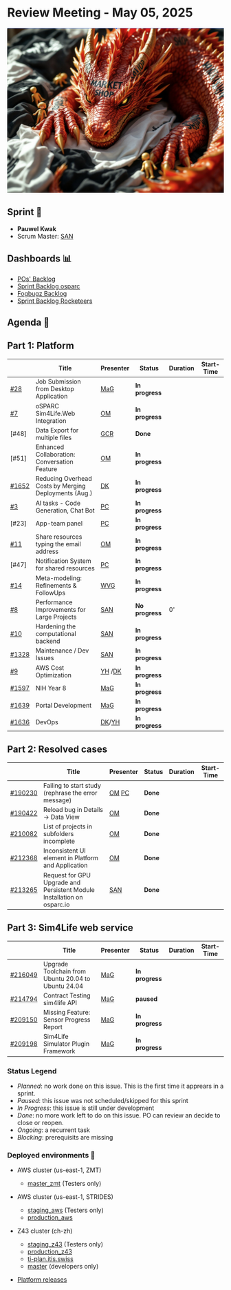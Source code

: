 # Review Meeting - May 05, 2025

![screenshot](./images/the_awakening_visual.jpg)

## Sprint 🏃

- **Pauwel Kwak**
- Scrum Master: [SAN]

## Dashboards 📊

- [POs' Backlog](https://github.com/orgs/ITISFoundation/projects/15/views/14)
- [Sprint Backlog osparc](https://github.com/orgs/ITISFoundation/projects/15/views/11)
- [Fogbugz Backlog](https://z43.manuscript.com/login?dest=%2ff%2ffilters%2f1502%2f00-Sim4Life-WEB-FB-Backlog)
- [Sprint Backlog Rocketeers](https://git.speag.com/oSparc/osparc-s4l/-/boards?milestone_title=Started)

## Agenda 📝

## Part 1: Platform

|         | Title                                                 | Presenter  | Status          | Duration | Start-Time |
|---------|-------------------------------------------------------|------------|-----------------|----------|------------|
| [#28]   | Job Submission from Desktop Application               | [MaG]      | **In progress** |          |            |
| [#7]    | oSPARC Sim4Life.Web Integration                       | [OM]       | **In progress** |          |            |
| [#48]   | Data Export for multiple files                        | [GCR]      | **Done**        |          |            |
| [#51]   | Enhanced Collaboration: Conversation Feature          | [OM]       | **In progress** |          |            |
| [#1652] | Reducing Overhead Costs by Merging Deployments (Aug.) | [DK]       | **In progress** |          |            |
| [#3]    | AI tasks - Code Generation, Chat Bot                  | [PC][DK]   | **In progress** |          |            |
| [#23]   | App-team panel                                        | [PC]       | **In progress** |          |            |
| [#11]   | Share resources typing the email address              | [OM]       | **In progress** |          |            |
| [#47]   | Notification System for shared resources              | [PC]       | **In progress** |          |            |
| [#14]   | Meta-modeling: Refinements & FollowUps                | [WVG]      | **In progress** |          |            |
| [#8]    | Performance Improvements for Large Projects           | [SAN]      | **No progress** | 0'       |            |
| [#10]   | Hardening the computational backend                   | [SAN]      | **In progress** |          |            |
| [#1328] | Maintenance / Dev Issues                              | [SAN]      | **In progress** |          |            |
| [#9]    | AWS Cost Optimization                                 | [YH] /[DK] | **In progress** |          |            |
| [#1597] | NIH Year 8                                            | [MaG]      | **In progress** |          |            |
| [#1639] | Portal Development                                    | [MaG]      | **In progress** |          |            |
| [#1636] | DevOps                                                | [DK]/[YH]  | **In progress** |          |            |

## Part 2: Resolved cases

|           | Title                                                                   | Presenter | Status   | Duration | Start-Time |
|-----------|-------------------------------------------------------------------------|-----------|----------|----------|------------|
| [#190230] | Failing to start study (rephrase the error message)                     | [OM] [PC] | **Done** |          |            |
| [#190422] | Reload bug in Details -> Data View                                      | [OM]      | **Done** |          |            |
| [#210082] | List of projects in subfolders incomplete                               | [OM]      | **Done** |          |            |
| [#212368] | Inconsistent UI element in Platform and Application                     | [OM]      | **Done** |          |            |
| [#213265] | Request for GPU Upgrade and Persistent Module Installation on osparc.io | [SAN]     | **Done** |          |            |

## Part 3: Sim4Life web service

|           | Title                                               | Presenter | Status          | Duration | Start-Time |
|-----------|-----------------------------------------------------|-----------|-----------------|----------|------------|
| [#216049] | Upgrade Toolchain from Ubuntu 20.04 to Ubuntu 24.04 | [MaG]     | **In progress** |          |            |
| [#214794] | Contract Testing sim4life API                       | [MaG]     | **paused**      |          |            |
| [#209150] | Missing Feature: Sensor Progress Report             | [MaG]     | **In progress** |          |            |
| [#209198] | Sim4Life Simulator Plugin Framework                 | [MaG]     | **In progress** |          |            |



[#1328]: https://github.com/ITISFoundation/osparc-issues/issues/1328
[#1332]: https://github.com/ITISFoundation/osparc-issues/issues/1332
[#1597]: https://github.com/ITISFoundation/osparc-issues/issues/1597
[#1635]: https://github.com/ITISFoundation/osparc-issues/issues/1635
[#1636]: https://github.com/ITISFoundation/osparc-issues/issues/1636
[#1639]: https://github.com/ITISFoundation/osparc-issues/issues/1639
[#1644]: https://github.com/ITISFoundation/osparc-issues/issues/1644
[#1652]: https://github.com/ITISFoundation/osparc-issues/issues/1652
[#1859]: https://github.com/ITISFoundation/osparc-issues/issues/1859
[#3]: https://github.com/ITISFoundation/private-issues/issues/3
[#6]: https://github.com/ITISFoundation/private-issues/issues/6
[#7]: https://github.com/ITISFoundation/private-issues/issues/7
[#8]: https://github.com/ITISFoundation/private-issues/issues/8
[#9]: https://github.com/ITISFoundation/private-issues/issues/9
[#10]: https://github.com/ITISFoundation/private-issues/issues/10
[#11]: https://github.com/ITISFoundation/private-issues/issues/11
[#13]: https://github.com/ITISFoundation/private-issues/issues/13
[#14]: https://github.com/ITISFoundation/private-issues/issues/14
[#28]: https://github.com/ITISFoundation/private-issues/issues/28
[#209003]: https://z43.manuscript.com/f/cases/209003/VIP-Models
[#190230]: https://z43.manuscript.com/f/cases/190230/Failing-to-start-study-rephrase-the-erro-message
[#190422]: https://z43.manuscript.com/f/cases/190422/Reload-bug-in-Details-Data-View
[#210082]: https://z43.manuscript.com/f/cases/210082/List-of-projects-in-subfolders-incomplete
[#212368]: https://z43.manuscript.com/f/cases/212368/Inconsistent-UI-element-in-Platform-and-Application
[#213265]: https://z43.manuscript.com/f/cases/213265/Request-for-GPU-Upgrade-and-Persistent-Module-Installation-on-osparc
[#216049]: https://z43.manuscript.com/f/cases/216049/Upgrade-Toolchain-from-Ubuntu-20-04-to-Ubuntu-24-04
[#214794]: https://z43.manuscript.com/f/cases/214794/Contract-Testing-sim4life-API
[#209150]: https://z43.manuscript.com/f/cases/209150/Missing-Feature-Sensor-Progress-Report
[#209198]: https://z43.manuscript.com/f/cases/209198/Sim4Life-Simulator-Plugin-Framework
[ANE]: https://github.com/GitHK
[BL]: https://github.com/dyollb
[DK]: https://github.com/mrnicegyu11
[EI]: https://github.com/elisabettai
[EN]: https://github.com/esraneufeld
[GCR]: https://github.com/giancarloromeo
[IP]: https://github.com/ignapas
[JGO]: https://github.com/JavierGOrdonnez
[JQU]: https://github.com/jsaq007
[MaG]: https://github.com/mguidon
[MB]: https://github.com/bisgaard-itis
[MD]: https://github.com/matusdrobuliak66
[MEST]: https://github.com/Konohana0608
[OM]: https://github.com/odeimaiz
[PC]: https://github.com/pcrespov
[SAN]: https://github.com/sanderegg
[SB]: https://github.com/sbenkler
[SCA]: https://github.com/SCA-ZMT
[TN]: https://github.com/newton1985
[WVG]: https://github.com/wvangeit
[YH]: https://github.com/YuryHrytsuk

### Status Legend

- _Planned_: no work done on this issue. This is the first time it apprears in a sprint.
- _Paused_: this issue was not scheduled/skipped for this sprint
- _In Progress_: this issue is still under development
- _Done_: no more work left to do on this issue. PO can review an decide to close or reopen.
- _Ongoing_: a recurrent task
- _Blocking_: prerequisits are missing

### Deployed environments 🚀

- AWS cluster (us-east-1, ZMT)
  - [master_zmt](https://sim4life.io) (Testers only)
- AWS cluster (us-east-1, STRIDES)
  - [staging_aws](https://staging.osparc.io) (Testers only)
  - [production_aws](https://osparc.io)
- Z43 cluster (ch-zh)

  - [staging_z43](http://osparc-staging.speag.com) (Testers only)
  - [production_z43](http://osparc.speag.com)
  - [ti-plan.itis.swiss](http://ti-plan.itis.swiss)
  - [master](https://osparc-master.speag.com) (developers only)

- [Platform releases](https://github.com/ITISFoundation/osparc-simcore/releases)
